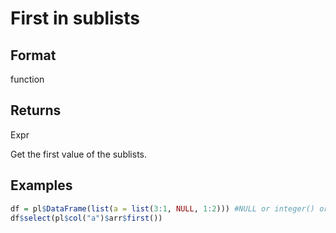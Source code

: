 # First in sublists

## Format

function

## Returns

Expr

Get the first value of the sublists.

## Examples

```r
df = pl$DataFrame(list(a = list(3:1, NULL, 1:2))) #NULL or integer() or list()
df$select(pl$col("a")$arr$first())
```